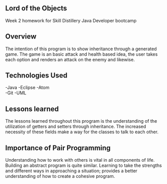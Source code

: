 ## Lord of the Objects

Week 2 homework for Skill Distillery
Java Developer bootcamp

## Overview

The intention of this program is to show inheritance through
a generated game. The game is an basic attack and health based
idea, the user takes each option and renders an attack on the
enemy and likewise.

## Technologies Used
-Java
-Eclipse
-Atom  
-Git
-UML

## Lessons learned

The lessons learned throughout this program is the understanding of
the utilization of getters and setters through inheritance. The increased
necessity of these fields make a way for the classes to talk to each other.

## Importance of Pair Programming
Understanding how to work with others is vital in all components of life. Building an abstract program is quite similar. Learning to take the strengths and different ways in approaching a situation; provides a better understanding of how to create a cohesive program.
